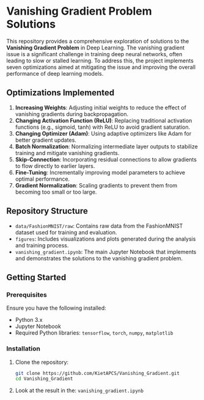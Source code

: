 # Vanishing Gradient Problem Solutions

This repository provides a comprehensive exploration of solutions to the **Vanishing Gradient Problem** in Deep Learning. The vanishing gradient issue is a significant challenge in training deep neural networks, often leading to slow or stalled learning. To address this, the project implements seven optimizations aimed at mitigating the issue and improving the overall performance of deep learning models.

## Optimizations Implemented

1. **Increasing Weights**: Adjusting initial weights to reduce the effect of vanishing gradients during backpropagation.
2. **Changing Activation Function (ReLU)**: Replacing traditional activation functions (e.g., sigmoid, tanh) with ReLU to avoid gradient saturation.
3. **Changing Optimizer (Adam)**: Using adaptive optimizers like Adam for better gradient updates.
4. **Batch Normalization**: Normalizing intermediate layer outputs to stabilize training and mitigate vanishing gradients.
5. **Skip-Connection**: Incorporating residual connections to allow gradients to flow directly to earlier layers.
6. **Fine-Tuning**: Incrementally improving model parameters to achieve optimal performance.
7. **Gradient Normalization**: Scaling gradients to prevent them from becoming too small or too large.

## Repository Structure

- `data/FashionMNIST/raw`: Contains raw data from the FashionMNIST dataset used for training and evaluation.
- `figures`: Includes visualizations and plots generated during the analysis and training process.
- `vanishing_gradient.ipynb`: The main Jupyter Notebook that implements and demonstrates the solutions to the vanishing gradient problem.

## Getting Started

### Prerequisites

Ensure you have the following installed:

- Python 3.x
- Jupyter Notebook
- Required Python libraries: `tensorflow`, `torch`, `numpy`, `matplotlib`

### Installation

1. Clone the repository:
   ```bash
   git clone https://github.com/KietAPCS/Vanishing_Gradient.git
   cd Vanishing_Gradient

2. Look at the result in the: `vanishing_gradient.ipynb`
